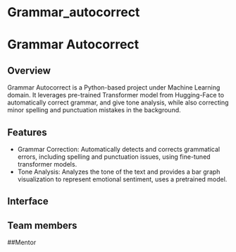 # Grammar_autocorrect
# Grammar Autocorrect

## Overview
Grammar Autocorrect is a Python-based project under Machine Learning domain. It leverages pre-trained Transformer model from Hugging-Face to automatically correct grammar, and give tone analysis, while also correcting minor spelling and punctuation mistakes in the background. 

## Features
- Grammar Correction: Automatically detects and corrects grammatical errors, including spelling and punctuation issues, using fine-tuned transformer models.
- Tone Analysis: Analyzes the tone of the text and provides a bar graph visualization to represent emotional sentiment, uses a pretrained model.

## Interface

## Team members


##Mentor






   
   
   
  
